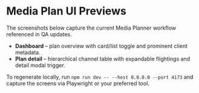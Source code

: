 # Media Plan UI Previews

The screenshots below capture the current Media Planner workflow referenced in QA updates.

- **Dashboard** – plan overview with card/list toggle and prominent client metadata.
- **Plan detail** – hierarchical channel table with expandable flightings and detail modal trigger.

To regenerate locally, run `npm run dev -- --host 0.0.0.0 --port 4173` and capture the screens via Playwright or your preferred tool.
